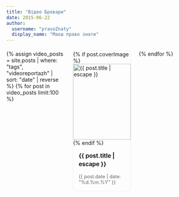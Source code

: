 ```yaml
---
title: "Відео Бровари"
date: 2015-06-22
author: 
  username: "pravoZnaty"
  display_name: "Маєш право знати"
---
```


<div class="video-posts-grid">
{% assign video_posts = site.posts | where: "tags", "videoreportazh" | sort: "date" | reverse %}
{% for post in video_posts limit:100 %}
  <div class="video-post-card">
    <a href="{{ post.url | relative_url }}">
      {% if post.coverImage %}
        <img src="{{ site.url }}{{ site.baseurl }}/{{ post.coverImage }}" alt="{{ post.title | escape }}" class="video-thumbnail">
      {% endif %}
      <h3>{{ post.title | escape }}</h3>
      <p class="post-date">{{ post.date | date: "%d.%m.%Y" }}</p>
    </a>
  </div>
{% endfor %}
</div>

<style>
.video-posts-grid {
  display: grid;
  grid-template-columns: repeat(3, 1fr);
  gap: 20px;
  margin: 20px 0;
}

.video-post-card {
  border: 1px solid #eee;
  border-radius: 8px;
  overflow: hidden;
  transition: transform 0.2s;
}

.video-post-card:hover {
  transform: translateY(-5px);
  box-shadow: 0 5px 15px rgba(0,0,0,0.1);
}

.video-post-card a {
  text-decoration: none;
  color: inherit;
}

.video-thumbnail {
  width: 100%;
  height: 200px;
  object-fit: cover;
}

.video-post-card h3 {
  padding: 15px;
  margin: 0;
  font-size: 1.1em;
  line-height: 1.4;
}

.post-date {
  padding: 0 15px 15px;
  margin: 0;
  color: #666;
  font-size: 0.9em;
}

@media (max-width: 768px) {
  .video-posts-grid {
    grid-template-columns: repeat(2, 1fr);
  }
}

@media (max-width: 480px) {
  .video-posts-grid {
    grid-template-columns: 1fr;
  }
}
</style>
